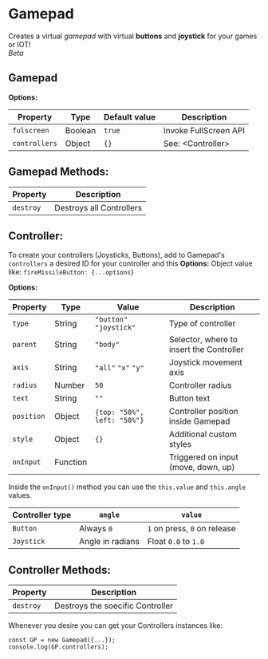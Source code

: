# Gamepad

Creates a virtual *gamepad* with virtual **buttons** and **joystick** for your games or IOT!  
*Beta*


## Gamepad

**Options:**

| Property      | Type    | Default value | Description           |
| ------------- | ------- | ------------- | --------------------- |
| `fulscreen`   | Boolean | `true`        | Invoke FullScreen API |
| `controllers` | Object  | `{}`          | See: \<Controller\>   |

## Gamepad Methods:

| Property  | Description              |
| --------- | ------------------------ |
| `destroy` | Destroys all Controllers |

## Controller:

To create your controllers (Joysticks, Buttons), add to Gamepad's `controllers` a desired ID for your controller and this **Options:** Object value like: `fireMissileButton: {...options}`

**Options:**

| Property   | Type     | Value                       | Description                              |
| ---------- | -------- | --------------------------- | ---------------------------------------- |
| `type`     | String   | `"button"` `"joystick"`     | Type of controller                       |
| `parent`   | String   | `"body"`                    | Selector, where to insert the Controller |
| `axis`     | String   | `"all"` `"x"` `"y"`         | Joystick movement axis                   |
| `radius`   | Number   | `50`                        | Controller radius                        |
| `text`     | String   | `""`                        | Button text                              |
| `position` | Object   | `{top: "50%", left: "50%"}` | Controller position inside Gamepad       |
| `style`    | Object   | `{}`                        | Additional custom styles                 |
| `onInput`  | Function |                             | Triggered on input (move, down, up)      |

Inside the `onInput()` method you can use the `this.value` and `this.angle` values.

| Controller type | `angle`          | `value`                      |
| --------------- | ---------------- | ---------------------------- |
| `Button`        | Always `0`       | `1` on press, `0` on release |
| `Joystick`      | Angle in radians | Float `0.0` to `1.0`         |

## Controller Methods:

| Property  | Description                      |
| --------- | -------------------------------- |
| `destroy` | Destroys the soecific Controller |



Whenever you desire you can get your Controllers instances like:

```
const GP = new Gamepad({...});
console.log(GP.controllers);
```